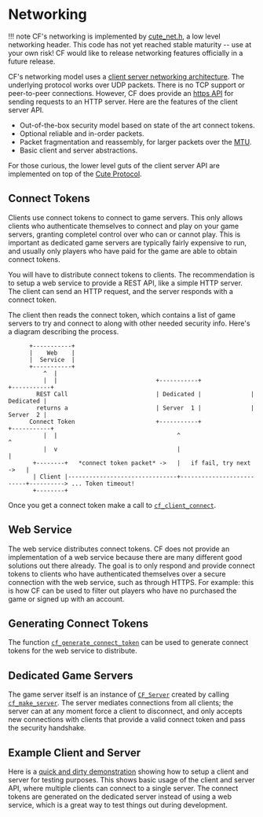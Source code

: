 # Networking

!!! note
    CF's networking is implemented by [cute_net.h](https://github.com/RandyGaul/cute_headers/blob/master/cute_net.h), a low level networking header. This code has not yet reached stable maturity -- use at your own risk! CF would like to release networking features officially in a future release.

CF's networking model uses a [client server networking architecture](https://en.wikipedia.org/wiki/Client%E2%80%93server_model). The underlying protocol works over UDP packets. There is no TCP support or peer-to-peer connections. However, CF does provide an [https API](../api_reference.md#web) for sending requests to an HTTP server. Here are the features of the client server API.

* Out-of-the-box security model based on state of the art connect tokens.
* Optional reliable and in-order packets.
* Packet fragmentation and reassembly, for larger packets over the [MTU](https://en.wikipedia.org/wiki/Maximum_transmission_unit).
* Basic client and server abstractions.

For those curious, the lower level guts of the client server API are implemented on top of the [Cute Protocol](protocol.md).

## Connect Tokens

Clients use connect tokens to connect to game servers. This only allows clients who authenticate themselves to connect and play on your game servers, granting completel control over who can or cannot play. This is important as dedicated game servers are typically fairly expensive to run, and usually only players who have paid for the game are able to obtain connect tokens.

You will have to distribute connect tokens to clients. The recommendation is to setup a web service to provide a REST API, like a simple HTTP server. The client can send an HTTP request, and the server responds with a connect token.

The client then reads the connect token, which contains a list of game servers to try and connect to along with other needed security info. Here's a diagram describing the process.

```
      +-----------+
      |    Web    |
      |  Service  |
      +-----------+
          ^  |
          |  |                            +-----------+              +-----------+
        REST Call                         | Dedicated |              | Dedicated |
        returns a                         | Server  1 |              | Server  2 |
      Connect Token                       +-----------+              +-----------+
          |  |                                  ^                          ^
          |  v                                  |                          |
       +--------+   *connect token packet* ->   |   if fail, try next ->   |
       | Client |-------------------------------+--------------------------+----------> ... Token timeout!
       +--------+
```

Once you get a connect token make a call to [`cf_client_connect`](../net/cf_client_connect.md).

## Web Service

The web service distributes connect tokens. CF does not provide an implementation of a web service because there are many different good solutions out there already. The goal is to only respond and provide connect tokens to clients who have authenticated themselves over a secure connection with the web service, such as through HTTPS. For example: this is how CF can be used to filter out players who have no purchased the game or signed up with an account.

## Generating Connect Tokens

The function [`cf_generate_connect_token`](../net/cf_generate_connect_token.md) can be used to generate connect tokens for the web service to distribute.

## Dedicated Game Servers

The game server itself is an instance of [`CF_Server`](../net/cf_server.md) created by calling [`cf_make_server`](../net/cf_make_server.md). The server mediates connections from all clients; the server can at any moment force a client to disconnect, and only accepts new connections with clients that provide a valid connect token and pass the security handshake.

## Example Client and Server

Here is a [quick and dirty demonstration](https://github.com/RandyGaul/cf_net_test) showing how to setup a client and server for testing purposes. This shows basic usage of the client and server API, where multiple clients can connect to a single server. The connect tokens are generated on the dedicated server instead of using a web service, which is a great way to test things out during development.
